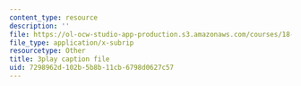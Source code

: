 ```yaml
---
content_type: resource
description: ''
file: https://ol-ocw-studio-app-production.s3.amazonaws.com/courses/18-650-statistics-for-applications-fall-2016/7298962d102b5b8b11cb6798d0627c57_JBIz7UadY5M.srt
file_type: application/x-subrip
resourcetype: Other
title: 3play caption file
uid: 7298962d-102b-5b8b-11cb-6798d0627c57
---
```

